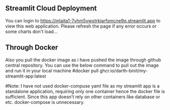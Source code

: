 ## Streamlit Cloud Deployment 
You can login to https://mlaita1-7vhm5vwxtrkjarfsmcne9q.streamlit.app to view this web application. Please refresh the page if any error occurs or some charts don't load...

## Through Docker 
Also you pull the docker image as i have pushed the image through github central repository. You can use the below command to pull out the image and run it in your local machine
#docker pull ghcr.io/darth-binit/my-streamlit-app:latest

#Note: I have not used docker-compuse yaml file as my streamlit app is a standalone application, requiring only one container hence the docker file is sufficient. Since this app doesn't rely on other containers like database or etc. docker-compose is unnecessary.

